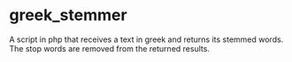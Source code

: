 # greek_stemmer
A script in php that receives a text in greek and returns its stemmed words. The stop words are removed from the returned results.
